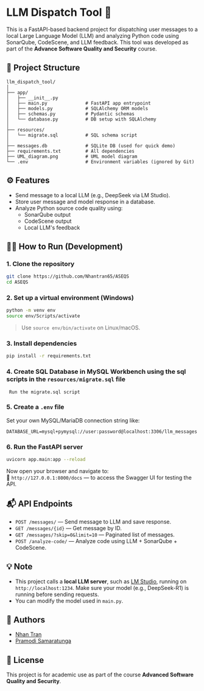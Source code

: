 # LLM Dispatch Tool 🚀

This is a FastAPI-based backend project for dispatching user messages to a local Large Language Model (LLM) and analyzing Python code using SonarQube, CodeScene, and LLM feedback. This tool was developed as part of the **Advance Software Quality and Security** course.

## 📁 Project Structure

```
llm_dispatch_tool/
│
├── app/
│   ├── __init__.py
│   ├── main.py              # FastAPI app entrypoint
│   ├── models.py            # SQLAlchemy ORM models
│   ├── schemas.py           # Pydantic schemas
│   └── database.py          # DB setup with SQLAlchemy
│
├── resources/
│   └── migrate.sql          # SQL schema script
│
├── messages.db              # SQLite DB (used for quick demo)
├── requirements.txt         # All dependencies
├── UML_diagram.png          # UML model diagram
└── .env                     # Environment variables (ignored by Git)
```

## ⚙️ Features

- Send message to a local LLM (e.g., DeepSeek via LM Studio).
- Store user message and model response in a database.
- Analyze Python source code quality using:
  - SonarQube output
  - CodeScene output
  - Local LLM's feedback

## 🧑‍💻 How to Run (Development)

### 1. Clone the repository

```bash
git clone https://github.com/Nhantran65/ASEQS
cd ASEQS
```

### 2. Set up a virtual environment (Windows)

```bash
python -m venv env
source env/Scripts/activate
```

> Use `source env/bin/activate` on Linux/macOS.

### 3. Install dependencies

```bash
pip install -r requirements.txt
```
### 4. Create SQL Database in MySQL Workbench using the sql scripts in the `resources/migrate.sql` file

``` Run the migrate.sql script```

### 5. Create a `.env` file

Set your own MySQL/MariaDB connection string like:

```env
DATABASE_URL=mysql+pymysql://user:password@localhost:3306/llm_messages
```

### 6. Run the FastAPI server

```bash
uvicorn app.main:app --reload
```

Now open your browser and navigate to:  
📎 `http://127.0.0.1:8000/docs` — to access the Swagger UI for testing the API.

## 📬 API Endpoints

- `POST /messages/` — Send message to LLM and save response.
- `GET /messages/{id}` — Get message by ID.
- `GET /messages/?skip=0&limit=10` — Paginated list of messages.
- `POST /analyze-code/` — Analyze code using LLM + SonarQube + CodeScene.

## 💡 Note

- This project calls a **local LLM server**, such as [LM Studio](https://lmstudio.ai/), running on `http://localhost:1234`. Make sure your model (e.g., DeepSeek-R1) is running before sending requests.
- You can modify the model used in `main.py`.

## 🧠 Authors

- [Nhan Tran](https://github.com/Nhantran65)
- [Pramodi Samaratunga](https://github.com/pramodisamaratunga)

## 📜 License

This project is for academic use as part of the course **Advanced Software Quality and Security**.